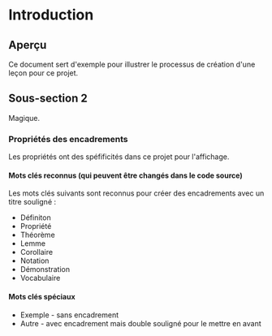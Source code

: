 # Introduction

## Aperçu

Ce document sert d'exemple pour illustrer le processus de création d'une leçon pour ce projet.

## Sous-section 2

Magique.

### Propriétés des encadrements

Les propriétés ont des spéfificités dans ce projet pour l'affichage.

#### Mots clés reconnus (qui peuvent être changés dans le code source)

Les mots clés suivants sont reconnus pour créer des encadrements avec un titre souligné :

* Définiton
* Propriété
* Théorème
* Lemme
* Corollaire
* Notation
* Démonstration
* Vocabulaire

#### Mots clés spéciaux

* Exemple - sans encadrement
* Autre - avec encadrement mais double souligné pour le mettre en avant